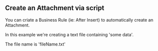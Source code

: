## Create an Attachment via script

You can criate a Business Rule (ie: After Insert) to automatically create an Attachment. 

In this example we're creating a text file containing 'some data'. 

The file name is 'fileName.txt'
